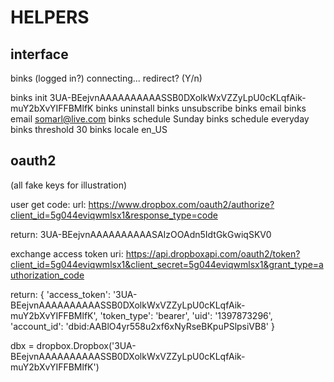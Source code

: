 # HELPERS

## interface

binks
(logged in?)
connecting...
redirect? (Y/n)

binks init 3UA-BEejvnAAAAAAAAAASSB0DXolkWxVZZyLpU0cKLqfAik-muY2bXvYIFFBMlfK
binks uninstall
binks unsubscribe
binks email
binks email somarl@live.com
binks schedule Sunday
binks schedule everyday
binks threshold 30
binks locale en_US

## oauth2

(all fake keys for illustration)

user get code:
url: https://www.dropbox.com/oauth2/authorize?client_id=5g044eviqwmlsx1&response_type=code

return: 3UA-BEejvnAAAAAAAAAASAIzOOAdn5IdtGkGwiqSKV0

exchange access token
uri: https://api.dropboxapi.com/oauth2/token?client_id=5g044eviqwmlsx1&client_secret=5g044eviqwmlsx1&grant_type=authorization_code

return: {
    'access_token': '3UA-BEejvnAAAAAAAAAASSB0DXolkWxVZZyLpU0cKLqfAik-muY2bXvYIFFBMlfK',
    'token_type': 'bearer',
    'uid': '1397873296',
    'account_id': 'dbid:AABlO4yr558u2xf6xNyRseBKpuPSlpsiVB8'
}

dbx = dropbox.Dropbox('3UA-BEejvnAAAAAAAAAASSB0DXolkWxVZZyLpU0cKLqfAik-muY2bXvYIFFBMlfK')
